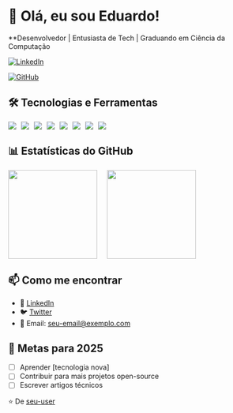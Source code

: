 # 👋 Olá, eu sou Eduardo! 

**Desenvolvedor | Entusiasta de Tech | Graduando em Ciência da Computação

[![LinkedIn](https://img.shields.io/badge/LinkedIn-0077B5?style=for-the-badge&logo=linkedin&logoColor=white)](https://linkedin.com/in/eduardomoreiralima/)
<!-- [![Twitter](https://img.shields.io/badge/Twitter-1DA1F2?style=for-the-badge&logo=twitter&logoColor=white)](https://twitter.com/seu-perfil) -->
[![GitHub](https://img.shields.io/badge/GitHub-100000?style=for-the-badge&logo=github&logoColor=white)](https://github.com/Dudxszzz)

## 🛠️ Tecnologias e Ferramentas

<div style="display: flex; gap: 10px; flex-wrap: wrap;">
  <img src="https://img.shields.io/badge/JavaScript-F7DF1E?style=for-the-badge&logo=javascript&logoColor=black" />
  <img src="https://img.shields.io/badge/TypeScript-007ACC?style=for-the-badge&logo=typescript&logoColor=white" />
  <img src="https://img.shields.io/badge/React-20232A?style=for-the-badge&logo=react&logoColor=61DAFB" />
  <img src="https://img.shields.io/badge/Node.js-43853D?style=for-the-badge&logo=node.js&logoColor=white" />
  <img src="https://img.shields.io/badge/Python-3776AB?style=for-the-badge&logo=python&logoColor=white" />
  <img src="https://img.shields.io/badge/HTML5-E34F26?style=for-the-badge&logo=html5&logoColor=white" />
  <img src="https://img.shields.io/badge/CSS3-1572B6?style=for-the-badge&logo=css3&logoColor=white" />
  <img src="https://img.shields.io/badge/Git-F05032?style=for-the-badge&logo=git&logoColor=white" />
</div>

## 📊 Estatísticas do GitHub

<div style="display: flex; gap: 20px;">
  <img height="180em" src="https://github-readme-stats.vercel.app/api?username=seu-user&show_icons=true&theme=dracula&include_all_commits=true&count_private=true" />
  <img height="180em" src="https://github-readme-stats.vercel.app/api/top-langs/?username=seu-user&layout=compact&langs_count=7&theme=dracula" />
</div>

## 📫 Como me encontrar

- 💼 [LinkedIn](https://linkedin.com/in/seu-perfil)
- 🐦 [Twitter](https://twitter.com/seu-perfil)
- 📧 Email: seu-email@exemplo.com

## 🎯 Metas para 2025

- [ ] Aprender [tecnologia nova]
- [ ] Contribuir para mais projetos open-source
- [ ] Escrever artigos técnicos

⭐️ De [seu-user](https://github.com/seu-user)
